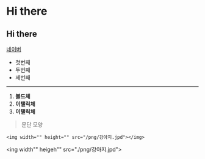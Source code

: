 # Hi there 
## Hi there

[네이버](https://naver.com)

- 첫번째
-  두번째
-   세번째
    
***
1. **볼드체**
2. **이탤릭체**
3. __이탤릭체__

>문단 모양

    <img width="" height="" src="/png/강아지.jpd"></img>
 <ing width"" heigeh"" src="./png/강아지.jpd"></img>
